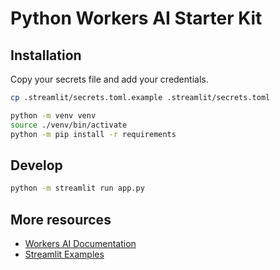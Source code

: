 # Python Workers AI Starter Kit

## Installation

Copy your secrets file and add your credentials.

```bash
cp .streamlit/secrets.toml.example .streamlit/secrets.toml
```

```bash
python -m venv venv
source ./venv/bin/activate
python -m pip install -r requirements
```

## Develop

```bash
python -m streamlit run app.py
```

## More resources

- [Workers AI Documentation](https://developers.cloudflare.com/workers-ai/)
- [Streamlit Examples](https://github.com/craigsdennis/image-model-streamlit-workers-ai)